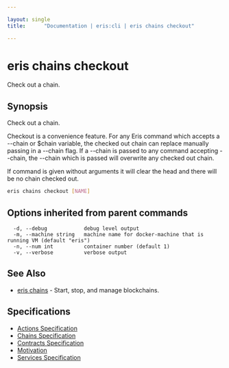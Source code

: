 ```yaml
---

layout: single
title:      "Documentation | eris:cli | eris chains checkout"

---
```


# eris chains checkout

Check out a chain.

## Synopsis

Check out a chain.

Checkout is a convenience feature. For any Eris command which accepts a
--chain or $chain variable, the checked out chain can replace manually
passing in a --chain flag. If a --chain is passed to any command accepting
--chain, the --chain which is passed will overwrite any checked out chain.

If command is given without arguments it will clear the head and there will
be no chain checked out.

```bash
eris chains checkout [NAME]
```

## Options inherited from parent commands

```
  -d, --debug            debug level output
  -m, --machine string   machine name for docker-machine that is running VM (default "eris")
  -n, --num int          container number (default 1)
  -v, --verbose          verbose output
```

## See Also

* [eris chains](/docs/documentation/cli/0.11.0/eris_chains/)	 - Start, stop, and manage blockchains.

## Specifications

* [Actions Specification](/docs/documentation/cli/0.11.0/actions_specification/)
* [Chains Specification](/docs/documentation/cli/0.11.0/chains_specification/)
* [Contracts Specification](/docs/documentation/cli/0.11.0/contracts_specification/)
* [Motivation](/docs/documentation/cli/0.11.0/motivation/)
* [Services Specification](/docs/documentation/cli/0.11.0/services_specification/)


